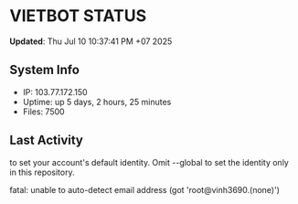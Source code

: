 # VIETBOT STATUS
**Updated**: Thu Jul 10 10:37:41 PM +07 2025

## System Info
- IP: 103.77.172.150
- Uptime: up 5 days, 2 hours, 25 minutes
- Files: 7500

## Last Activity

to set your account's default identity.
Omit --global to set the identity only in this repository.

fatal: unable to auto-detect email address (got 'root@vinh3690.(none)')
